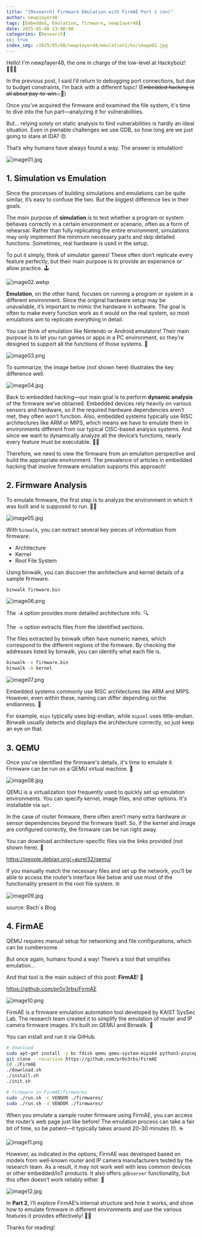 ```yaml
---
title: "[Research] Firmware Emulation with FirmAE Part 1 (en)"
author: newp1ayer48
tags: [Embedded, Emulation, firmware, newp1ayer48]
date: 2025-05-08 23:00:00
categories: [Research]
cc: true
index_img: /2025/05/08/newp1ayer48/emulation1/ko/image01.jpg
---
```


Hello! I'm newp1ayer48, the one in charge of the low-level at Hackyboiz! 🤸🏻‍♂️

In the previous post, I said I’d return to debugging port connections, but due to budget constraints, I’m back with a different topic! (E~~mbedded hacking is all about pay-to-win…~~💸)

Once you've acquired the firmware and examined the file system, it's time to dive into the fun part—analyzing it for vulnerabilities.

But… relying solely on static analysis to find vulnerabilities is hardly an ideal situation. Even in pwnable challenges we use GDB, so how long are we just going to stare at IDA? 😠

That’s why humans have always found a way. The answer is emulation!

![image01.jpg](image01.jpg)

## 1. Simulation vs Emulation

Since the processes of building simulations and emulations can be quite similar, it’s easy to confuse the two. But the biggest difference lies in their goals.

The main purpose of **simulation** is to test whether a program or system behaves correctly in a certain environment or scenario, often as a form of rehearsal. Rather than fully replicating the entire environment, simulations may only implement the minimum necessary parts and skip detailed functions. Sometimes, real hardware is used in the setup.

To put it simply, think of simulator games! These often don’t replicate every feature perfectly, but their main purpose is to provide an experience or allow practice. 🕹️

![image02.webp](image02.webp)

**Emulation**, on the other hand, focuses on running a program or system in a different environment. Since the original hardware setup may be unavailable, it’s important to mimic the hardware in software. The goal is often to make every function work as it would on the real system, so most emulations aim to replicate everything in detail.

You can think of emulation like Nintendo or Android emulators! Their main purpose is to let you run games or apps in a PC environment, so they’re designed to support all the functions of those systems. 📱

![image03.png](image03.png)

To summarize, the image below (not shown here) illustrates the key difference well.

![image04.jpg](image04.jpg)

Back to embedded hacking—our main goal is to perform **dynamic analysis** of the firmware we’ve obtained. Embedded devices rely heavily on various sensors and hardware, so if the required hardware dependencies aren’t met, they often won’t function. Also, embedded systems typically use RISC architectures like ARM or MIPS, which means we have to emulate them in environments different from our typical CISC-based analysis systems. And since we want to dynamically analyze all the device’s functions, nearly every feature must be executable. 👷🏻

Therefore, we need to view the firmware from an emulation perspective and build the appropriate environment. The prevalence of articles in embedded hacking that involve firmware emulation supports this approach!

## 2. Firmware Analysis

To emulate firmware, the first step is to analyze the environment in which it was built and is supposed to run. ☝🏻

![image05.jpg](image05.jpg)

With `binwalk`, you can extract several key pieces of information from firmware:

- Architecture
- Kernel
- Root File System

Using binwalk, you can discover the architecture and kernel details of a sample firmware.

```bash
binwalk firmware.bin
```

![image06.png](image06.png)

The `-A` option provides more detailed architecture info. 🔍

The `-e` option extracts files from the identified sections.

The files extracted by binwalk often have numeric names, which correspond to the different regions of the firmware. By checking the addresses listed by binwalk, you can identify what each file is.

```bash
binwalk -e firmware.bin
binwalk -A kernel
```

![image07.png](image07.png)

Embedded systems commonly use RISC architectures like ARM and MIPS. However, even within these, naming can differ depending on the endianness. 🥚

For example, `mips` typically uses big-endian, while `mipsel` uses little-endian. Binwalk usually detects and displays the architecture correctly, so just keep an eye on that.

## 3. QEMU

Once you've identified the firmware's details, it's time to emulate it. Firmware can be run on a QEMU virtual machine. 💨

![image08.jpg](image08.jpg)

QEMU is a virtualization tool frequently used to quickly set up emulation environments. You can specify kernel, image files, and other options. It's installable via `apt`.

In the case of router firmware, there often aren’t many extra hardware or sensor dependencies beyond the firmware itself. So, if the kernel and image are configured correctly, the firmware can be run right away.

You can download architecture-specific files via the links provided (not shown here). 💾

https://people.debian.org/~aurel32/qemu/

If you manually match the necessary files and set up the network, you’ll be able to access the router’s interface like below and use most of the functionality present in the root file system. 🌐

![image09.jpg](image09.jpg)

source: Bach`s Blog

## 4. FirmAE

QEMU requires manual setup for networking and file configurations, which can be cumbersome.

But once again, humans found a way! There’s a tool that simplifies emulation...

And that tool is the main subject of this post: **FirmAE**! 🥁

https://github.com/pr0v3rbs/FirmAE

![image10.png](image10.png)

FirmAE is a firmware emulation automation tool developed by KAIST SysSec Lab. The research team created it to simplify the emulation of router and IP camera firmware images. It’s built on QEMU and Binwalk. 🔨

You can install and run it via GitHub.

```bash
# download
sudo apt-get install -y bc fdisk qemu qemu-system-mips64 python3-psycopg2
git clone --recursive https://github.com/pr0v3rbs/FirmAE
cd ./FirmAE
./download.sh
./install.sh
./init.sh

# firmware in FirmAE/firmwares 
sudo ./run.sh -c VENDOR ./firmwares/
sudo ./run.sh -d VENDOR ./firmwares/
```

When you emulate a sample router firmware using FirmAE, you can access the router’s web page just like before! The emulation process can take a fair bit of time, so be patient—it typically takes around 20–30 minutes (!). ☕

![image11.png](image11.png)

However, as indicated in the options, FirmAE was developed based on models from well-known router and IP camera manufacturers tested by the research team. As a result, it may not work well with less common devices or other embedded/IoT products. It also offers `gdbserver` functionality, but this often doesn’t work reliably either. 🥲

![image12.jpg](image12.jpg)

In **Part 2**, I’ll explore FirmAE’s internal structure and how it works, and show how to emulate firmware in different environments and use the various features it provides effectively! 🤙🏻

Thanks for reading!